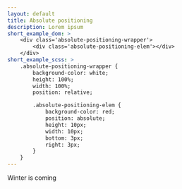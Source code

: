 ```yaml
---
layout: default
title: Absolute positioning
description: Lorem ipsum
short_example_dom: >
    <div class='absolute-positioning-wrapper'>
        <div class='absolute-positioning-elem'></div>
    </div>
short_example_scss: >
    .absolute-positioning-wrapper {
        background-color: white;
        height: 100%;
        width: 100%;
        position: relative;

        .absolute-positioning-elem {
            background-color: red;
            position: absolute;
            height: 10px;
            width: 10px;
            bottom: 3px;
            right: 3px;
        }
    }
---
```


Winter is coming